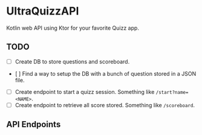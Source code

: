 # UltraQuizzAPI
Kotlin web API using Ktor for your favorite Quizz app.

## TODO
- [ ] Create DB to store questions and scoreboard.
- [ ] Find a way to setup the DB with a bunch of question stored in a JSON file.
- [ ] Create endpoint to start a quizz session. Something like `/start?name=<NAME>`.
- [ ] Create endpoint to retrieve all score stored. Something like `/scoreboard`.

## API Endpoints
